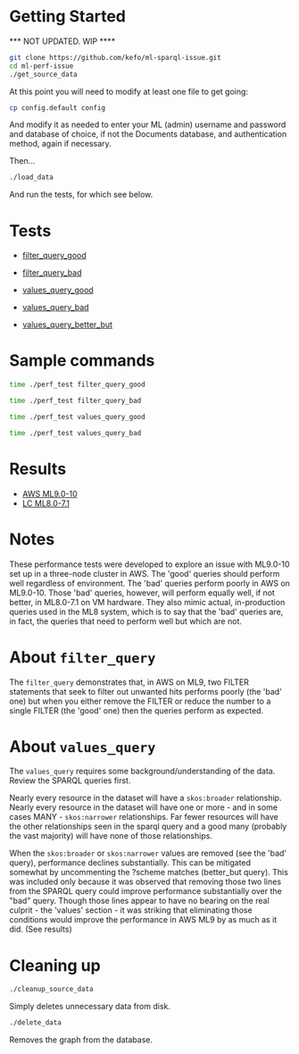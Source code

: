 # Getting Started

*** NOT UPDATED.  WIP ****

~~~bash
git clone https://github.com/kefo/ml-sparql-issue.git
cd ml-perf-issue
./get_source_data
~~~

At this point you will need to modify at least one file to get going:

~~~bash
cp config.default config
~~~

And modify it as needed to enter your ML (admin) username and password and 
database of choice, if not the Documents database, and authentication method,
again if necessary.

Then...
~~~bash
./load_data
~~~

And run the tests, for which see below.

# Tests

- [filter_query_good](queries/filter_query_good.sparql)
- [filter_query_bad](queries/filter_query_bad.sparql)

- [values_query_good](queries/values_query_good.sparql)
- [values_query_bad](queries/values_query_bad.sparql)
- [values_query_better_but](queries/values_query_better_but.sparql)

# Sample commands

~~~bash
time ./perf_test filter_query_good
~~~
~~~bash
time ./perf_test filter_query_bad
~~~
~~~bash
time ./perf_test values_query_good
~~~
~~~bash
time ./perf_test values_query_bad
~~~

# Results

- [AWS ML9.0-10](results/aws-ml9.0-10.md)
- [LC ML8.0-7.1](results/lc-ml8.0-7.1.md)

# Notes

These performance tests were developed to explore an issue with ML9.0-10 set up 
in a three-node cluster in AWS.  The 'good' queries should perform well regardless of 
environment.  The 'bad' queries perform poorly in AWS on ML9.0-10.  Those 'bad' 
queries, however, will perform equally well, if not better, in ML8.0-7.1 on
VM hardware.  They also mimic actual, in-production queries used in the ML8 system, which 
is to say that the 'bad' queries are, in fact, the queries that need to perform 
well but which are not.

# About `filter_query`

The `filter_query` demonstrates that, in AWS on ML9, two FILTER statements that seek
to filter out unwanted hits performs poorly (the 'bad' one) but when you either remove the 
FILTER or reduce the number to a single FILTER (the 'good' one) then the queries 
perform as expected.

# About `values_query`

The `values_query` requires some background/understanding of the data.  Review 
the SPARQL queries first. 

Nearly every resource in the dataset will have a `skos:broader` relationship.  Nearly 
every resource in the dataset will have one or more - and in some cases MANY - 
`skos:narrower` relationships.  Far fewer resources will have the other relationships
seen in the sparql query and a good many (probably the vast majority) will have 
none of those relationships.

When the `skos:broader` or `skos:narrower` values are removed (see the 'bad' query), 
performance declines substantially.  This can be mitigated somewhat by uncommenting
the ?scheme matches (better_but query).  This was included only because it was observed 
that removing those two lines from the SPARQL query could improve performance 
substantially over the "bad" query.  Though those lines appear to have no bearing 
on the real culprit - the 'values' section - it was striking that eliminating those
conditions would improve the performance in AWS ML9 by as much as it did. (See results)

# Cleaning up

~~~bash
./cleanup_source_data
~~~
Simply deletes unnecessary data from disk.

~~~bash
./delete_data
~~~
Removes the graph from the database.
